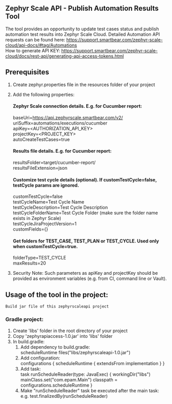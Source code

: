 ## Zephyr Scale API - Publish Automation Results Tool
The tool provides an opportunity to update test cases status and publish automation test results into Zephyr Scale Cloud.
Detailed Automation API requests can be found here: https://support.smartbear.com/zephyr-scale-cloud/api-docs/#tag/Automations
<br/>
How to generate API KEY: https://support.smartbear.com/zephyr-scale-cloud/docs/rest-api/generating-api-access-tokens.html
<br/>

## Prerequisites
1. Create zephyr.properties file in the resources folder of your project<br/>
2. Add the following properties:
    #### Zephyr Scale connection details. E.g. for Cucumber report:
    baseUri=https://api.zephyrscale.smartbear.com/v2/ <br/>
    uriSuffix=automations/executions/cucumber <br/>
    apiKey=<AUTHORIZATION_API_KEY> <br/>
    projectKey=<PROJECT_KEY> <br/>
    autoCreateTestCases=true <br/>
    
    #### Results file details. E.g. for Cucumber report:
    resultsFolder=target/cucumber-report/ <br/>
    resultsFileExtension=json <br/>
    
    #### Customize test cycle details (optional). If customTestCycle=false, testCycle params are ignored. 
    customTestCycle=false <br/>
    testCycleName=Test Cycle Name <br/>
    testCycleDescription=Test Cycle Description <br/>
    testCycleFolderName=Test Cycle Folder (make sure the folder name exists in Zephyr Scale)<br/>
    testCycleJiraProjectVersion=1 <br/>
    customFields={} <br/>
    #### Get folders for TEST_CASE, TEST_PLAN or TEST_CYCLE. Used only when customTestCycle=true.
    folderType=TEST_CYCLE <br/>
    maxResults=20 <br/>
3. Security Note: Such parameters as apiKey and projectKey should be provided as environment variables (e.g. from CI, command line or Vault).

## Usage of the tool in the project:
    Build jar file of this zephyrscaleapi project

### Gradle project:
1. Create 'libs' folder in the root directory of your project
2. Copy 'zephyrapiaccess-1.0.jar' into 'libs' folder
3. In build.gradle:
   1. Add dependency to build.gradle: <br/>
      scheduleRuntime files("libs/zephyrscaleapi-1.0.jar")
   2. Add configuration: <br/>
       configurations {
         scheduleRuntime {
            extendsFrom implementation
          }
        }
   3. Add task: <br/>
      task runScheduleReader(type: JavaExec) {
      workingDir("libs")
      mainClass.set("com.epam.Main")
      classpath = configurations.scheduleRuntime
      }
   4. Make "runScheduleReader" task be executed after the main task: <br/>
    e.g. test.finalizedBy(runScheduleReader)
